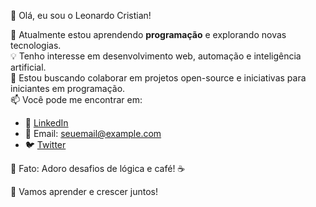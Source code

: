👋 Olá, eu sou o Leonardo Cristian!

🌱 Atualmente estou aprendendo **programação** e explorando novas tecnologias.  
💡 Tenho interesse em desenvolvimento web, automação e inteligência artificial.  
🤝 Estou buscando colaborar em projetos open-source e iniciativas para iniciantes em programação.  
📫 Você pode me encontrar em:  
   - 💬 [LinkedIn](https://www.linkedin.com/in/seu-usuario)  
   - 📧 Email: seuemail@example.com  
   - 🐦 [Twitter](https://twitter.com/seu-usuario) 

🔎 Fato: Adoro desafios de lógica e café! ☕  

🚀 Vamos aprender e crescer juntos!
